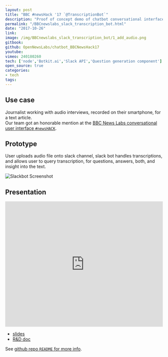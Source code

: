 ```yaml
---
layout: post
title: "BBC #newsHack '17 `@TranscriptionBot`"
description: "Proof of concept demo of chatbot conversational interface for transcription service."
permalink: "/BBCnewslabs_slack_transcription_bot.html"
date: "2017-10-26"
link: 
image: /img/BBCnewslabs_slack_transcription_bot/1_add_audio.png
gitbook:  
github: OpenNewsLabs/chatbot_BBCNewsHack17
youtube: 
vimeo: 240180260
tech: ['node','Botkit.ai','Slack API','Question generation component']
open_source: true
categories:
- tech
tags:
---
```



## Use case
Journalist working with audio interviews, recorded on their smartphone, for a text article.     
Our team got an honorable mention at the [BBC News Labs conversational user interface `#newsHACK`](https://medium.com/bbc-news-labs/12-ideas-from-our-conversational-user-interface-newshack-8c1ef22ff515).

## Prototype
User uploads audio file onto slack channel, slack bot handles transcriptions, and allows user to query transcription, for questions, answers, both, and insight into the text.

![Slackbot Screenshot]({{page.image}})

## Presentation 

<div class="videoWrapper">
	<iframe src="https://player.vimeo.com/video/240180260?title=0&byline=0&portrait=0" width="100%" height="400" frameborder="0" webkitallowfullscreen mozallowfullscreen allowfullscreen></iframe>
</div>


- [slides](https://docs.google.com/presentation/d/1ky52Q9UJ9VV_gl6hKQWBS5GrOIARIqogwSZbkswXcY0/edit?usp=sharing)
- [R&D doc](https://docs.google.com/document/d/1n6B1vyQysIEeDfoDUqnVNzb7RVy_MNuyvrVekLQ0YZ4/edit?usp=sharing)


See [github repo `README` for more info]({{page.github}}).





<!-- ## Screenshots

1_add_audio.png
2_play.png
3_summary.png
transcriptionSlackBotDemo1.gif
transcriptionSlackBotDemo2.gif

## Gifs
 -->
